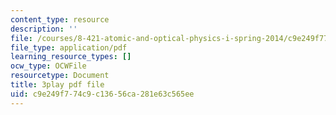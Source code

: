 ```yaml
---
content_type: resource
description: ''
file: /courses/8-421-atomic-and-optical-physics-i-spring-2014/c9e249f774c9c13656ca281e63c565ee_OMdGWyruixk.pdf
file_type: application/pdf
learning_resource_types: []
ocw_type: OCWFile
resourcetype: Document
title: 3play pdf file
uid: c9e249f7-74c9-c136-56ca-281e63c565ee
---
```

